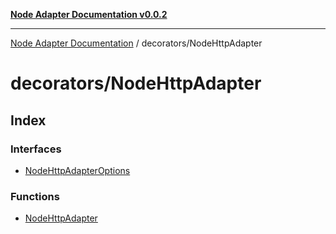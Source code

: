 [**Node Adapter Documentation v0.0.2**](../../README.md)

***

[Node Adapter Documentation](../../modules.md) / decorators/NodeHttpAdapter

# decorators/NodeHttpAdapter

## Index

### Interfaces

- [NodeHttpAdapterOptions](interfaces/NodeHttpAdapterOptions.md)

### Functions

- [NodeHttpAdapter](functions/NodeHttpAdapter.md)
